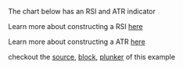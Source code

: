 The chart below has an RSI and ATR indicator

Learn more about constructing a RSI [here](http://stockcharts.com/school/doku.php?id=chart_school:technical_indicators:relative_strength_index_rsi)

Learn more about constructing a ATR [here](http://stockcharts.com/school/doku.php?id=chart_school:technical_indicators:average_true_range_atr)

checkout the [source](https://gist.github.com/rrag/78817a1ccf0a450eed0c), [block](http://bl.ocks.org/rrag/78817a1ccf0a450eed0c), [plunker](http://plnkr.co/edit/gist:78817a1ccf0a450eed0c?p=preview) of this example
